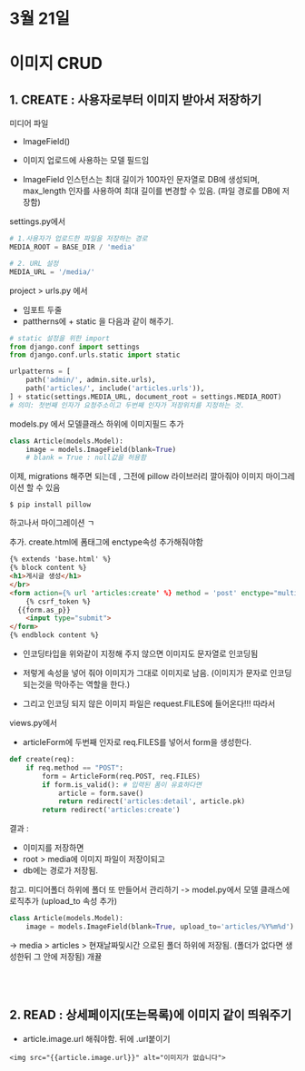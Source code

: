# 3월 21일

# 이미지 CRUD

## 1. CREATE : 사용자로부터 이미지 받아서 저장하기

미디어 파일

- ImageField()

- 이미지 업로드에 사용하는 모델 필드임
- ImageField 인스턴스는 최대 길이가 100자인 문자열로 DB에 생성되며, max_length 인자를 사용하여 최대 길이를 변경할 수 있음.
(파일 경로를 DB에 저장함)

settings.py에서
```python
# 1.사용자가 업로드한 파일을 저장하는 경로
MEDIA_ROOT = BASE_DIR / 'media'

# 2. URL 설정
MEDIA_URL = '/media/'
```

project > urls.py 에서
- 임포트 두줄
- pattherns에 + static 을 다음과 같이 해주기.
```python
# static 설정을 위한 import
from django.conf import settings
from django.conf.urls.static import static

urlpatterns = [
    path('admin/', admin.site.urls),
    path('articles/', include('articles.urls')),
] + static(settings.MEDIA_URL, document_root = settings.MEDIA_ROOT)
# 의미: 첫번째 인자가 요청주소이고 두번째 인자가 저장위치를 지정하는 것.
```

models.py 에서 모델클래스 하위에 이미지필드 추가
```python
class Article(models.Model):
    image = models.ImageField(blank=True)
    # blank = True : null값을 허용함
```

이제, migrations 해주면 되는데 , 그전에 pillow 라이브러리 깔아줘야 이미지 마이그레이션 할 수 있음
```
$ pip install pillow
```
하고나서 마이그레이션 ㄱ

추가.
create.html에 폼태그에 enctype속성 추가해줘야함
```html
{% extends 'base.html' %}
{% block content %}
<h1>게시글 생성</h1>
</br>
<form action={% url 'articles:create' %} method = 'post' enctype="multipart/form-data">
    {% csrf_token %}
  {{form.as_p}}
    <input type="submit">
</form>
{% endblock content %}
```
- 인코딩타입을 위와같이 지정해 주지 않으면 이미지도 문자열로 인코딩됨
- 저렇게 속성을 넣어 줘야 이미지가 그대로 이미지로 남음. (이미지가 문자로 인코딩되는것을 막아주는 역할을 한다.)

- 그리고 인코딩 되지 않은 이미지 파일은 request.FILES에 들어온다!!!
따라서

views.py에서
- articleForm에 두번째 인자로 req.FILES를 넣어서 form을 생성한다.
```python
def create(req):
    if req.method == "POST":
        form = ArticleForm(req.POST, req.FILES)
        if form.is_valid(): # 입력된 폼이 유효하다면
            article = form.save()
            return redirect('articles:detail', article.pk)
        return redirect('articles:create')
```

결과 :
- 이미지를 저장하면
- root > media에 이미지 파일이 저장이되고
- db에는 경로가 저장됨.




참고. 미디어폴더 하위에 폴더 또 만들어서 관리하기
-> model.py에서 모델 클래스에 로직추가 (upload_to 속성 추가)
```python
class Article(models.Model):
    image = models.ImageField(blank=True, upload_to='articles/%Y%m%d')
```
-> media > articles > 현재날짜및시간 으로된 폴더 하위에 저장됨. (폴더가 없다면 생성한뒤 그 안에 저장됨) 개뀰

</br></br>

## 2. READ : 상세페이지(또는목록)에 이미지 같이 띄워주기
- article.image.url 해줘야함. 뒤에 .url붙이기
```
<img src="{{article.image.url}}" alt="이미지가 없습니다">
```